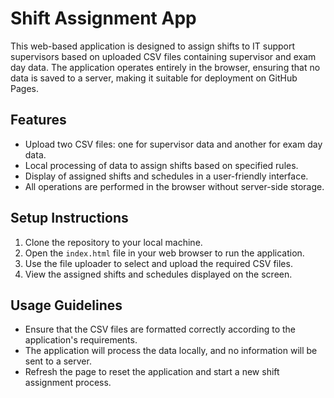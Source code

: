 # Shift Assignment App

This web-based application is designed to assign shifts to IT support supervisors based on uploaded CSV files containing supervisor and exam day data. The application operates entirely in the browser, ensuring that no data is saved to a server, making it suitable for deployment on GitHub Pages.

## Features

- Upload two CSV files: one for supervisor data and another for exam day data.
- Local processing of data to assign shifts based on specified rules.
- Display of assigned shifts and schedules in a user-friendly interface.
- All operations are performed in the browser without server-side storage.

## Setup Instructions

1. Clone the repository to your local machine.
2. Open the `index.html` file in your web browser to run the application.
3. Use the file uploader to select and upload the required CSV files.
4. View the assigned shifts and schedules displayed on the screen.

## Usage Guidelines

- Ensure that the CSV files are formatted correctly according to the application's requirements.
- The application will process the data locally, and no information will be sent to a server.
- Refresh the page to reset the application and start a new shift assignment process.

